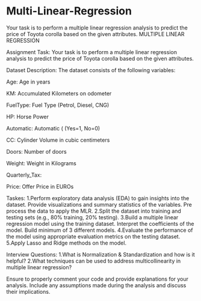 # Multi-Linear-Regression
Your task is to perform a multiple linear regression analysis to predict the price of Toyota corolla based on the given attributes.
MULTIPLE LINEAR REGRESSION

Assignment Task:
Your task is to perform a multiple linear regression analysis to predict the price of Toyota corolla based on the given attributes.

Dataset Description:
The dataset consists of the following variables:

Age: Age in years

KM: Accumulated Kilometers on odometer

FuelType: Fuel Type (Petrol, Diesel, CNG)

HP: Horse Power

Automatic: Automatic ( (Yes=1, No=0)

CC: Cylinder Volume in cubic centimeters

Doors: Number of doors

Weight: Weight in Kilograms

Quarterly_Tax: 

Price: Offer Price in EUROs

Taskes:
1.Perform exploratory data analysis (EDA) to gain insights into the dataset. Provide visualizations and summary statistics of the variables. Pre process the data to apply the MLR.
2.Split the dataset into training and testing sets (e.g., 80% training, 20% testing).
3.Build a multiple linear regression model using the training dataset. Interpret the coefficients of the model. Build minimum of 3 different models.
4.Evaluate the performance of the model using appropriate evaluation metrics on the testing dataset.
5.Apply Lasso and Ridge methods on the model.

Interview Questions:
1.What is Normalization & Standardization and how is it helpful?
2.What techniques can be used to address multicollinearity in multiple linear regression?


Ensure to properly comment your code and provide explanations for your analysis.
Include any assumptions made during the analysis and discuss their implications.
